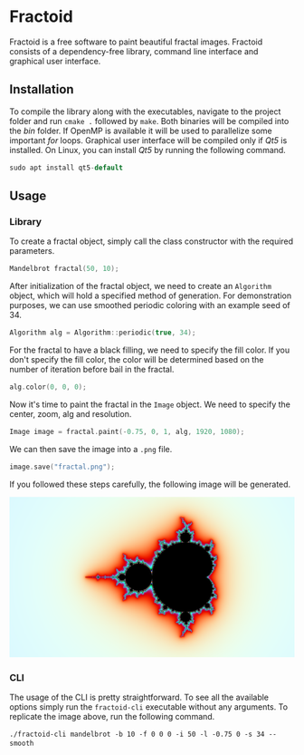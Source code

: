 # Fractoid

Fractoid is a free software to paint beautiful fractal images. Fractoid consists of a dependency-free library,
command line interface and graphical user interface.

## Installation

To compile the library along with the executables, navigate to the project folder and run `cmake .`
followed by `make`. Both binaries will be compiled into the *bin* folder. If OpenMP is available it will be used to
parallelize some important *for* loops. Graphical user interface will be compiled only if *Qt5* is installed. On Linux,
you can install *Qt5* by running the following command.
```c++
sudo apt install qt5-default
```

## Usage

### Library

To create a fractal object, simply call the class constructor with the required parameters.
```c++
Mandelbrot fractal(50, 10);
```
After initialization of the fractal object, we need to create an `Algorithm` object, which will hold a specified method
of generation. For demonstration purposes, we can use smoothed periodic coloring with an example seed of 34.
```c++
Algorithm alg = Algorithm::periodic(true, 34);
```
For the fractal to have a black filling, we need to specify the fill color. If you don't specify the fill color, the
color will be determined based on the number of iteration before bail in the fractal.
```c++
alg.color(0, 0, 0);
```
Now it's time to paint the fractal in the `Image` object. We need to specify the center, zoom, alg and
resolution.
```c++
Image image = fractal.paint(-0.75, 0, 1, alg, 1920, 1080);
```
We can then save the image into a `.png` file.
```c++
image.save("fractal.png");
```
If you followed these steps carefully, the following image will be generated.

![example1.png](./img/example1.png)

### CLI

The usage of the CLI is pretty straightforward. To see all the available options simply run the `fractoid-cli`
executable without any arguments. To replicate the image above, run the following command.
```shell
./fractoid-cli mandelbrot -b 10 -f 0 0 0 -i 50 -l -0.75 0 -s 34 --smooth
```

